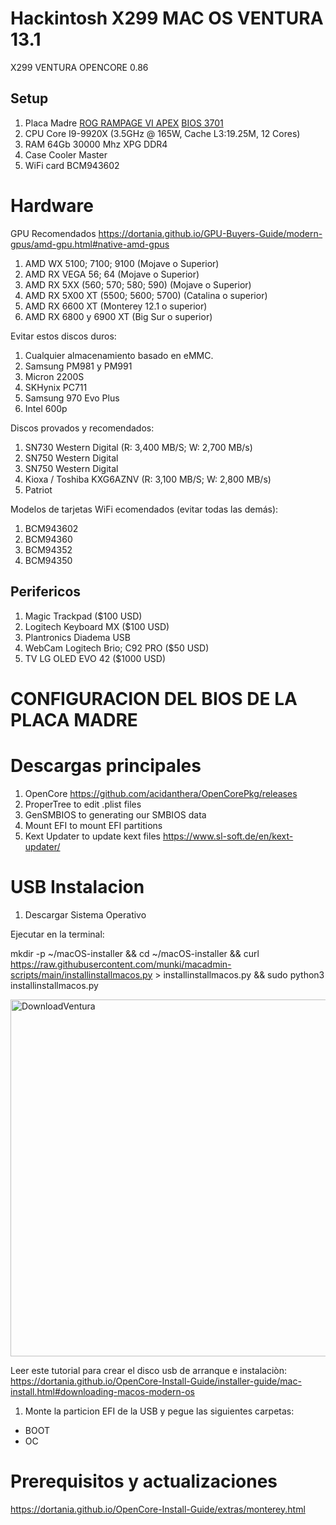 # Hackintosh X299 MAC OS VENTURA 13.1
X299 VENTURA OPENCORE 0.86

## Setup

1. Placa Madre [ROG RAMPAGE VI APEX](https://rog.asus.com/motherboards/rog-rampage/rog-rampage-vi-apex-model/) [BIOS 3701](https://rog.asus.com/motherboards/rog-rampage/rog-rampage-vi-apex-model/helpdesk_bios/)
2. CPU Core I9-9920X (3.5GHz @ 165W, Cache L3:19.25M, 12 Cores)
3. RAM 64Gb 30000 Mhz XPG DDR4
4. Case Cooler Master
5. WiFi card BCM943602

# Hardware

GPU Recomendados
https://dortania.github.io/GPU-Buyers-Guide/modern-gpus/amd-gpu.html#native-amd-gpus

1. AMD WX 5100; 7100; 9100 (Mojave o Superior)
1. AMD RX VEGA 56; 64 (Mojave o Superior)
1. AMD RX 5XX (560; 570; 580; 590) (Mojave o Superior)
5. AMD RX 5X00 XT (5500; 5600; 5700) (Catalina o superior)
8. AMD RX 6600 XT (Monterey 12.1 o superior)
9. AMD RX 6800 y 6900 XT (Big Sur o superior)

Evitar estos discos duros:

1. Cualquier almacenamiento basado en eMMC.
1. Samsung PM981 y PM991 
1. Micron 2200S
1. SKHynix PC711
1. Samsung 970 Evo Plus
1. Intel 600p

Discos provados y recomendados:

1. SN730 Western Digital (R: 3,400 MB/S; W: 2,700 MB/s)
1. SN750 Western Digital
1. SN750 Western Digital
1. Kioxa / Toshiba KXG6AZNV (R: 3,100 MB/S; W: 2,800 MB/s)
1. Patriot

Modelos de tarjetas WiFi ecomendados (evitar todas las demás):

1. BCM943602
1. BCM94360
1. BCM94352
1. BCM94350

## Perifericos

1. Magic Trackpad ($100 USD)
1. Logitech Keyboard MX ($100 USD)
1. Plantronics Diadema USB
1. WebCam Logitech Brio; C92 PRO ($50 USD)
1. TV LG OLED EVO 42 ($1000 USD)

# CONFIGURACION DEL BIOS DE LA PLACA MADRE

# Descargas principales

1. OpenCore https://github.com/acidanthera/OpenCorePkg/releases
1. ProperTree to edit .plist files 
1. GenSMBIOS to generating our SMBIOS data
2. Mount EFI to mount EFI partitions 
3. Kext Updater to update kext files https://www.sl-soft.de/en/kext-updater/

# USB Instalacion

1. Descargar Sistema Operativo

Ejecutar en la terminal:

mkdir -p ~/macOS-installer && cd ~/macOS-installer && curl https://raw.githubusercontent.com/munki/macadmin-scripts/main/installinstallmacos.py > installinstallmacos.py && sudo python3 installinstallmacos.py

<img width="571" alt="DownloadVentura" src="https://user-images.githubusercontent.com/8379954/209476932-c78883e3-38d5-483e-9ee1-42f173c74372.png">

Leer este tutorial para crear el disco usb de arranque e instalaciòn:
https://dortania.github.io/OpenCore-Install-Guide/installer-guide/mac-install.html#downloading-macos-modern-os

1. Monte la particion EFI de la USB y pegue las siguientes carpetas:

- BOOT
- OC

# Prerequisitos y actualizaciones
https://dortania.github.io/OpenCore-Install-Guide/extras/monterey.html

